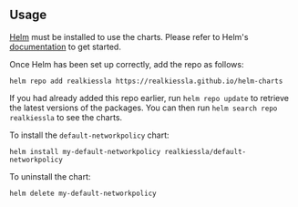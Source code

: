 ## Usage

[Helm](https://helm.sh) must be installed to use the charts.  Please refer to
Helm's [documentation](https://helm.sh/docs) to get started.

Once Helm has been set up correctly, add the repo as follows:

```
helm repo add realkiessla https://realkiessla.github.io/helm-charts
```

If you had already added this repo earlier, run `helm repo update` to retrieve
the latest versions of the packages. You can then run `helm search repo
realkiessla` to see the charts.

To install the `default-networkpolicy` chart:

```
helm install my-default-networkpolicy realkiessla/default-networkpolicy
```

To uninstall the chart:

```
helm delete my-default-networkpolicy
```
